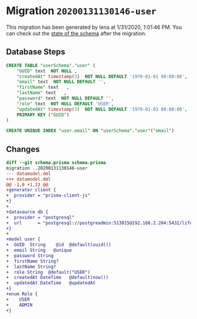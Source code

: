 # Migration `20200131130146-user`

This migration has been generated by lena at 1/31/2020, 1:01:46 PM.
You can check out the [state of the schema](./schema.prisma) after the migration.

## Database Steps

```sql
CREATE TABLE "userSchema"."user" (
    "GUID" text  NOT NULL ,
    "createdAt" timestamp(3)  NOT NULL DEFAULT '1970-01-01 00:00:00',
    "email" text  NOT NULL DEFAULT '',
    "firstName" text   ,
    "lastName" text   ,
    "password" text  NOT NULL DEFAULT '',
    "role" text  NOT NULL DEFAULT 'USER',
    "updatedAt" timestamp(3)  NOT NULL DEFAULT '1970-01-01 00:00:00',
    PRIMARY KEY ("GUID")
) 

CREATE UNIQUE INDEX "user.email" ON "userSchema"."user"("email")
```

## Changes

```diff
diff --git schema.prisma schema.prisma
migration ..20200131130146-user
--- datamodel.dml
+++ datamodel.dml
@@ -1,0 +1,23 @@
+generator client {
+  provider = "prisma-client-js"
+}
+
+datasource db {
+  provider = "postgresql"
+  url      = "postgresql://postgreadmin:513015@192.168.2.204:5432/lifepack_prisma2?schema=userSchema"
+}
+
+model user {
+  GUID  String    @id  @default(uuid())
+  email String   @unique
+  password String
+  firstName String?
+  lastName String?
+  role String  @default("USER")
+  createdAt DateTime   @default(now())
+  updatedAt DateTime   @updatedAt
+}
+enum Role {
+    USER
+    ADMIN
+}
```


